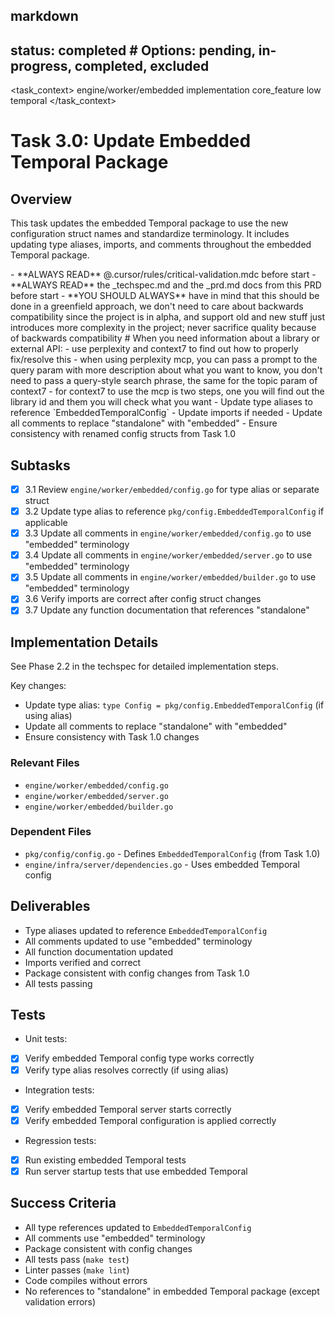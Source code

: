 ## markdown

## status: completed # Options: pending, in-progress, completed, excluded

<task_context>
<domain>engine/worker/embedded</domain>
<type>implementation</type>
<scope>core_feature</scope>
<complexity>low</complexity>
<dependencies>temporal</dependencies>
</task_context>

# Task 3.0: Update Embedded Temporal Package

## Overview

This task updates the embedded Temporal package to use the new configuration struct names and standardize terminology. It includes updating type aliases, imports, and comments throughout the embedded Temporal package.

<critical>
- **ALWAYS READ** @.cursor/rules/critical-validation.mdc before start
- **ALWAYS READ** the _techspec.md and the _prd.md docs from this PRD before start
- **YOU SHOULD ALWAYS** have in mind that this should be done in a greenfield approach, we don't need to care about backwards compatibility since the project is in alpha, and support old and new stuff just introduces more complexity in the project; never sacrifice quality because of backwards compatibility
</critical>

<research>
# When you need information about a library or external API:
- use perplexity and context7 to find out how to properly fix/resolve this
- when using perplexity mcp, you can pass a prompt to the query param with more description about what you want to know, you don't need to pass a query-style search phrase, the same for the topic param of context7
- for context7 to use the mcp is two steps, one you will find out the library id and them you will check what you want
</research>

<requirements>
- Update type aliases to reference `EmbeddedTemporalConfig`
- Update imports if needed
- Update all comments to replace "standalone" with "embedded"
- Ensure consistency with renamed config structs from Task 1.0
</requirements>

## Subtasks

- [x] 3.1 Review `engine/worker/embedded/config.go` for type alias or separate struct
- [x] 3.2 Update type alias to reference `pkg/config.EmbeddedTemporalConfig` if applicable
- [x] 3.3 Update all comments in `engine/worker/embedded/config.go` to use "embedded" terminology
- [x] 3.4 Update all comments in `engine/worker/embedded/server.go` to use "embedded" terminology
- [x] 3.5 Update all comments in `engine/worker/embedded/builder.go` to use "embedded" terminology
- [x] 3.6 Verify imports are correct after config struct changes
- [x] 3.7 Update any function documentation that references "standalone"

## Implementation Details

See Phase 2.2 in the techspec for detailed implementation steps.

Key changes:
- Update type alias: `type Config = pkg/config.EmbeddedTemporalConfig` (if using alias)
- Update all comments to replace "standalone" with "embedded"
- Ensure consistency with Task 1.0 changes

### Relevant Files

- `engine/worker/embedded/config.go`
- `engine/worker/embedded/server.go`
- `engine/worker/embedded/builder.go`

### Dependent Files

- `pkg/config/config.go` - Defines `EmbeddedTemporalConfig` (from Task 1.0)
- `engine/infra/server/dependencies.go` - Uses embedded Temporal config

## Deliverables

- Type aliases updated to reference `EmbeddedTemporalConfig`
- All comments updated to use "embedded" terminology
- All function documentation updated
- Imports verified and correct
- Package consistent with config changes from Task 1.0
- All tests passing

## Tests

- Unit tests:
- [x] Verify embedded Temporal config type works correctly
- [x] Verify type alias resolves correctly (if using alias)

- Integration tests:
- [x] Verify embedded Temporal server starts correctly
- [x] Verify embedded Temporal configuration is applied correctly

- Regression tests:
- [x] Run existing embedded Temporal tests
- [x] Run server startup tests that use embedded Temporal

## Success Criteria

- All type references updated to `EmbeddedTemporalConfig`
- All comments use "embedded" terminology
- Package consistent with config changes
- All tests pass (`make test`)
- Linter passes (`make lint`)
- Code compiles without errors
- No references to "standalone" in embedded Temporal package (except validation errors)
